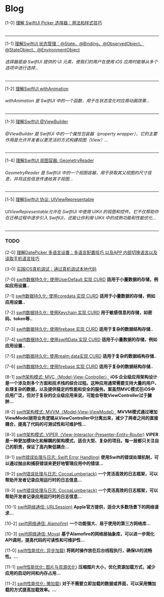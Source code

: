 # Blog
[1-0] [理解 SwiftUI  Picker 选择器：用法和样式技巧](https://github.com/Mrdogithub/BLOG/blob/main/IOS/%E7%90%86%E8%A7%A3%20SwiftUI%20%20Picker%20%E9%80%89%E6%8B%A9%E5%99%A8%EF%BC%9A%E7%94%A8%E6%B3%95%E5%92%8C%E6%A0%B7%E5%BC%8F%E6%8A%80%E5%B7%A7_20241217.md)
###### 
---
[1-1] [理解SwiftUI 状态管理：@State、@Binding、@ObservedObject、@StateObject、@EnvironmentObject](https://github.com/Mrdogithub/BLOG/blob/main/IOS/%E7%90%86%E8%A7%A3SwiftUI%20%E7%8A%B6%E6%80%81%E7%AE%A1%E7%90%86%EF%BC%9A%40State%E3%80%81%40Binding%E3%80%81%40ObservedObject%E3%80%81%40StateObject%E3%80%81%40EnvironmentObject.md)
###### 选择器是由 SwiftUI 提供的 UI 元素，使我们的用户在使用 iOS 应用时能够从多个选项中进行选择...
---
[1-2] [理解SwiftUI withAnimation](https://github.com/Mrdogithub/BLOG/blob/main/IOS/%E7%90%86%E8%A7%A3SwiftUI%20withAnimation.md)
###### withAnimation 是 SwiftUI 中的一个函数，用于在状态变化时应用动画效果...
---

[1-3] [理解SwiftUI @ViewBuilder](https://github.com/Mrdogithub/BLOG/blob/main/IOS/%E7%90%86%E8%A7%A3SwiftUI%20%40ViewBuilder.md)
###### @ViewBuilder 是 SwiftUI 中的一个属性包装器（property wrapper），它的主要作用是允许开发者以更灵活的方式构建视图（View）...
---


[1-4] [理解SwiftUI 视图容器: GeometryReader](https://github.com/Mrdogithub/BLOG/blob/main/IOS/%E7%90%86%E8%A7%A3SwiftUI%20%E8%A7%86%E5%9B%BE%E5%AE%B9%E5%99%A8%3A%20GeometryReader.md)
###### GeometryReader 是 SwiftUI 中的一个视图容器，用于获取其父视图的尺寸信息，并将这些信息传递给其子视图...
---
[1-5] [理解SwiftUI 协议: UIViewRepresentable](https://github.com/Mrdogithub/BLOG/blob/main/IOS/%E7%90%86%E8%A7%A3SwiftUI%20%E5%8D%8F%E8%AE%AE%3A%20UIViewRepresentable.md)
###### UIViewRepresentable允许在 SwiftUI 中使用 UIKit 的视图和控件。它不仅帮助你在迁移过程中逐步引入 SwiftUI，还能让你利用 UIKit 中的成熟功能和性能优化...
---


### TODO
[2-0] [理解DatePicker 多语言设置：多语言配置技巧 以及APP 内部切换语言以及读取手机语言技巧](https://github.com/Mrdogithub/BLOG/blob/main/IOS/%E7%90%86%E8%A7%A3%20SwiftUI%20%20Picker%20%E9%80%89%E6%8B%A9%E5%99%A8%EF%BC%9A%E7%94%A8%E6%B3%95%E5%92%8C%E6%A0%B7%E5%BC%8F%E6%8A%80%E5%B7%A7_20241217.md)

[3-0] [实践IOS真机调试：通过真机调试本地代码](https://github.com/Mrdogithub/BLOG/blob/main/IOS/%E7%90%86%E8%A7%A3%20SwiftUI%20%20Picker%20%E9%80%89%E6%8B%A9%E5%99%A8%EF%BC%9A%E7%94%A8%E6%B3%95%E5%92%8C%E6%A0%B7%E5%BC%8F%E6%8A%80%E5%B7%A7_20241217.md)




[7-0] [swift数据持久化: 使用UserDefault 实现 CURD](https://github.com/Mrdogithub/BLOG/blob/main/IOS/%E7%90%86%E8%A7%A3%20SwiftUI%20%20Picker%20%E9%80%89%E6%8B%A9%E5%99%A8%EF%BC%9A%E7%94%A8%E6%B3%95%E5%92%8C%E6%A0%B7%E5%BC%8F%E6%8A%80%E5%B7%A7_20241217.md)
**适用于小量数据的存储，例如应用设置..**

[7-1] [swift数据持久化: 使用coredata 实现 CURD](https://github.com/Mrdogithub/BLOG/blob/main/IOS/%E7%90%86%E8%A7%A3%20SwiftUI%20%20Picker%20%E9%80%89%E6%8B%A9%E5%99%A8%EF%BC%9A%E7%94%A8%E6%B3%95%E5%92%8C%E6%A0%B7%E5%BC%8F%E6%8A%80%E5%B7%A7_20241217.md)
**适用于小量数据的存储，例如应用设置..**

[7-2] [swift数据持久化: 使用Keychain 实现 CURD](https://github.com/Mrdogithub/BLOG/blob/main/IOS/%E7%90%86%E8%A7%A3%20SwiftUI%20%20Picker%20%E9%80%89%E6%8B%A9%E5%99%A8%EF%BC%9A%E7%94%A8%E6%B3%95%E5%92%8C%E6%A0%B7%E5%BC%8F%E6%8A%80%E5%B7%A7_20241217.md)
**用于敏感信息的存储，如密码、token等..**

[7-3] [swift数据持久化: 使用firebase 实现 CURD](https://github.com/Mrdogithub/BLOG/blob/main/IOS/%E7%90%86%E8%A7%A3%20SwiftUI%20%20Picker%20%E9%80%89%E6%8B%A9%E5%99%A8%EF%BC%9A%E7%94%A8%E6%B3%95%E5%92%8C%E6%A0%B7%E5%BC%8F%E6%8A%80%E5%B7%A7_20241217.md)
**适用于复杂的数据结构存储..**

[7-4] [swift数据持久化: 使用swiftData 实现 CURD](https://github.com/Mrdogithub/BLOG/blob/main/IOS/%E7%90%86%E8%A7%A3%20SwiftUI%20%20Picker%20%E9%80%89%E6%8B%A9%E5%99%A8%EF%BC%9A%E7%94%A8%E6%B3%95%E5%92%8C%E6%A0%B7%E5%BC%8F%E6%8A%80%E5%B7%A7_20241217.md)
**适用于小量数据的存储，例如应用设置..**

[7-5] [swift数据持久化: 使用realm data实现 CURD](https://github.com/Mrdogithub/BLOG/blob/main/IOS/%E7%90%86%E8%A7%A3%20SwiftUI%20%20Picker%20%E9%80%89%E6%8B%A9%E5%99%A8%EF%BC%9A%E7%94%A8%E6%B3%95%E5%92%8C%E6%A0%B7%E5%BC%8F%E6%8A%80%E5%B7%A7_20241217.md)
**适用于复杂的数据结构存储..**

[7-6] [swift数据持久化: 使用firebase 实现 CURD](https://github.com/Mrdogithub/BLOG/blob/main/IOS/%E7%90%86%E8%A7%A3%20SwiftUI%20%20Picker%20%E9%80%89%E6%8B%A9%E5%99%A8%EF%BC%9A%E7%94%A8%E6%B3%95%E5%92%8C%E6%A0%B7%E5%BC%8F%E6%8A%80%E5%B7%A7_20241217.md)
**适用于复杂的数据结构存储..**

[8-1] [swift架构模式: MVC（Model-View-Controller）](https://github.com/Mrdogithub/BLOG/blob/main/IOS/%E7%90%86%E8%A7%A3%20SwiftUI%20%20Picker%20%E9%80%89%E6%8B%A9%E5%99%A8%EF%BC%9A%E7%94%A8%E6%B3%95%E5%92%8C%E6%A0%B7%E5%BC%8F%E6%8A%80%E5%B7%A7_20241217.md)
**iOS 企业级应用架构设计是一个涉及到多个方面和技术栈的综合过程。这种应用通常需要支持大量的用户、处理复杂的数据，以及提供稳定的性能和安全的服务。案虽然MVC模式在iOS中应用广泛，但对于复杂的企业级应用来说，可能会导致ViewController过于臃肿...**

[8-2] [swift架构模式: MVVM（Model-View-ViewModel）](https://github.com/Mrdogithub/BLOG/blob/main/IOS/%E7%90%86%E8%A7%A3%20SwiftUI%20%20Picker%20%E9%80%89%E6%8B%A9%E5%99%A8%EF%BC%9A%E7%94%A8%E6%B3%95%E5%92%8C%E6%A0%B7%E5%BC%8F%E6%8A%80%E5%B7%A7_20241217.md)
**MVVM模式通过增加ViewModel层将业务逻辑从ViewController中分离出来，减少了两者之间的直接耦合，提高了代码的可测试性和可维护性...**

[8-3] [swift架构模式: VIPER（View-Interactor-Presenter-Entity-Router)](https://github.com/Mrdogithub/BLOG/blob/main/IOS/%E7%90%86%E8%A7%A3%20SwiftUI%20%20Picker%20%E9%80%89%E6%8B%A9%E5%99%A8%EF%BC%9A%E7%94%A8%E6%B3%95%E5%92%8C%E6%A0%B7%E5%BC%8F%E6%8A%80%E5%B7%A7_20241217.md)
**VIPER是一种更加模块化和解耦的架构模式，适合大型、复杂的项目。每一层都只关注自己的职责，保证了高内聚低耦合...**

[9-1] [swift错误处理与日志: Swift Error Handling)](https://github.com/Mrdogithub/BLOG/blob/main/IOS/%E7%90%86%E8%A7%A3%20SwiftUI%20%20Picker%20%E9%80%89%E6%8B%A9%E5%99%A8%EF%BC%9A%E7%94%A8%E6%B3%95%E5%92%8C%E6%A0%B7%E5%BC%8F%E6%8A%80%E5%B7%A7_20241217.md)
**使用Swift的错误处理机制，可以通过抛出和捕获错误来更好地管理应用中的错误...**

[9-2] [swift错误处理与日志: CocoaLumberjack)](https://github.com/Mrdogithub/BLOG/blob/main/IOS/%E7%90%86%E8%A7%A3%20SwiftUI%20%20Picker%20%E9%80%89%E6%8B%A9%E5%99%A8%EF%BC%9A%E7%94%A8%E6%B3%95%E5%92%8C%E6%A0%B7%E5%BC%8F%E6%8A%80%E5%B7%A7_20241217.md)
**一个灵活高效的日志框架，可以帮助开发者记录应用运行时的日志信息...**
 

[9-3] [swift错误处理与日志: CocoaLumberjack)](https://github.com/Mrdogithub/BLOG/blob/main/IOS/%E7%90%86%E8%A7%A3%20SwiftUI%20%20Picker%20%E9%80%89%E6%8B%A9%E5%99%A8%EF%BC%9A%E7%94%A8%E6%B3%95%E5%92%8C%E6%A0%B7%E5%BC%8F%E6%8A%80%E5%B7%A7_20241217.md)
**一个灵活高效的日志框架，可以帮助开发者记录应用运行时的日志信息...**

[10-1] [swift网络通信: URLSession)](https://github.com/Mrdogithub/BLOG/blob/main/IOS/%E7%90%86%E8%A7%A3%20SwiftUI%20%20Picker%20%E9%80%89%E6%8B%A9%E5%99%A8%EF%BC%9A%E7%94%A8%E6%B3%95%E5%92%8C%E6%A0%B7%E5%BC%8F%E6%8A%80%E5%B7%A7_20241217.md)
**Apple官方提供，适合大多数场景下的网络请求...**

[10-2] [swift网络通信: Alamofire)](https://github.com/Mrdogithub/BLOG/blob/main/IOS/%E7%90%86%E8%A7%A3%20SwiftUI%20%20Picker%20%E9%80%89%E6%8B%A9%E5%99%A8%EF%BC%9A%E7%94%A8%E6%B3%95%E5%92%8C%E6%A0%B7%E5%BC%8F%E6%8A%80%E5%B7%A7_20241217.md)
**一个功能强大、易于使用的第三方网络库...**

[10-3] [swift网络通信: Moya)](https://github.com/Mrdogithub/BLOG/blob/main/IOS/%E7%90%86%E8%A7%A3%20SwiftUI%20%20Picker%20%E9%80%89%E6%8B%A9%E5%99%A8%EF%BC%9A%E7%94%A8%E6%B3%95%E5%92%8C%E6%A0%B7%E5%BC%8F%E6%8A%80%E5%B7%A7_20241217.md)
**基于Alamofire的网络层抽象库，可以进一步简化API调用，提高代码的可读性和可维护性...**


[11-0] [swift性能优化: 异步加载)](https://github.com/Mrdogithub/BLOG/blob/main/IOS/%E7%90%86%E8%A7%A3%20SwiftUI%20%20Picker%20%E9%80%89%E6%8B%A9%E5%99%A8%EF%BC%9A%E7%94%A8%E6%B3%95%E5%92%8C%E6%A0%B7%E5%BC%8F%E6%8A%80%E5%B7%A7_20241217.md)
**将耗时操作放在后台线程执行，确保UI的流畅性。...**

[11-1] [swift性能优化: 图片与资源优化)](https://github.com/Mrdogithub/BLOG/blob/main/IOS/%E7%90%86%E8%A7%A3%20SwiftUI%20%20Picker%20%E9%80%89%E6%8B%A9%E5%99%A8%EF%BC%9A%E7%94%A8%E6%B3%95%E5%92%8C%E6%A0%B7%E5%BC%8F%E6%8A%80%E5%B7%A7_20241217.md)
**压缩图片大小，优化资源加载方式，减少应用的启动时间和内存占用...**

[11-2] [swift性能优化: 懒加载)](https://github.com/Mrdogithub/BLOG/blob/main/IOS/%E7%90%86%E8%A7%A3%20SwiftUI%20%20Picker%20%E9%80%89%E6%8B%A9%E5%99%A8%EF%BC%9A%E7%94%A8%E6%B3%95%E5%92%8C%E6%A0%B7%E5%BC%8F%E6%8A%80%E5%B7%A7_20241217.md)
**对于不需要立即加载的数据或界面，可以采用懒加载的方式提高加载效率。...**